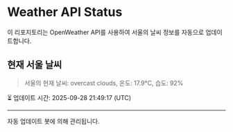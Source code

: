 
# Weather API Status

이 리포지토리는 OpenWeather API를 사용하여 서울의 날씨 정보를 자동으로 업데이트합니다.

## 현재 서울 날씨
> 서울의 현재 날씨: overcast clouds, 온도: 17.9°C, 습도: 92%

⏳ 업데이트 시간: 2025-09-28 21:49:17 (UTC)

---
자동 업데이트 봇에 의해 관리됩니다.
